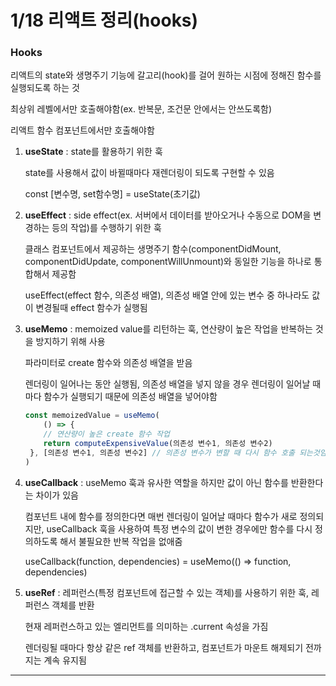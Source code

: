 # 1/18 리액트 정리(hooks)

### Hooks

리액트의 state와 생명주기 기능에 갈고리(hook)를 걸어 원하는 시점에 정해진 함수를 실행되도록 하는 것

최상위 레벨에서만 호출해야함(ex. 반복문, 조건문 안에서는 안쓰도록함)

리액트 함수 컴포넌트에서만 호출해야함

1. **useState** : state를 활용하기 위한 훅
   
    state를 사용해서 값이 바뀔때마다 재렌더링이 되도록 구현할 수 있음
   
    const [변수명, set함수명] = useState(초기값)

2. **useEffect** : side effect(ex. 서버에서 데이터를 받아오거나 수동으로 DOM을 변경하는 등의 작업)를 수행하기 위한 훅
   
    클래스 컴포넌트에서 제공하는 생명주기 함수(componentDidMount, componentDidUpdate, componentWillUnmount)와 동일한 기능을 하나로 통합해서 제공함
   
    useEffect(effect 함수, 의존성 배열), 의존성 배열 안에 있는 변수 중 하나라도 값이 변경될때 effect 함수가 실행됨
   
   

3. **useMemo** : memoized value를 리턴하는 훅, 연산량이 높은 작업을 반복하는 것을 방지하기 위해 사용
   
    파라미터로 create 함수와 의존성 배열을 받음
   
    렌더링이 일어나는 동안 실행됨, 의존성 배열을 넣지 않을 경우 렌더링이 일어날 때마다 함수가 실행되기 때문에 의존성 배열을 넣어야함
   
   ```jsx
   const memoizedValue = useMemo(
       () => {
       // 연산량이 높은 create 함수 작업
       return computeExpensiveValue(의존성 변수1, 의존성 변수2)
    }, [의존성 변수1, 의존성 변수2] // 의존성 변수가 변할 때 다시 함수 호출 되는것임
   )
   ```

4. **useCallback** : useMemo 훅과 유사한 역할을 하지만 값이 아닌 함수를 반환한다는 차이가 있음
   
    컴포넌트 내에 함수를 정의한다면 매번 렌더링이 일어날 때마다 함수가 새로 정의되지만, useCallback 훅을 사용하여 특정 변수의 값이 변한 경우에만 함수를 다시 정의하도록 해서 불필요한 반복 작업을 없애줌
   
    useCallback(function, dependencies) = useMemo(() ⇒ function, dependencies)

5. **useRef** : 레퍼런스(특정 컴포넌트에 접근할 수 있는 객체)를 사용하기 위한 훅, 레퍼런스 객체를 반환
   
    현재 레퍼런스하고 있는 엘리먼트를 의미하는 .current 속성을 가짐
   
    렌더링될 때마다 항상 같은 ref 객체를 반환하고, 컴포넌트가 마운트 해제되기 전까지는 계속 유지됨

---